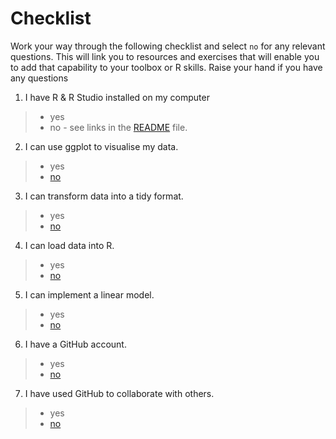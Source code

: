 
# Checklist 
Work your way through the following checklist and select `no` for any relevant questions. This will link you to resources and exercises that will enable you to add that capability to your toolbox or R skills. Raise your hand if you have any questions
1. I have R & R Studio installed on my computer 
 > * yes
 > * no - see links in the [README](https://github.com/jesse-jesse/r_intro/blob/master/README.md) file. 
2. I can use ggplot to visualise my data.   
 > * yes   
 > * [no]() 
3. I can transform data into a tidy format.      
 > * yes   
 > * [no]()   
4. I can load data into R.      
 > * yes   
 > * [no]()   
5. I can implement a linear model.   
 > * yes   
 > * [no]()   
6. I have a GitHub account.   
 > * yes   
 > * [no]()   
7. I have used GitHub to collaborate with others.  
 > * yes   
 > * [no]()   


